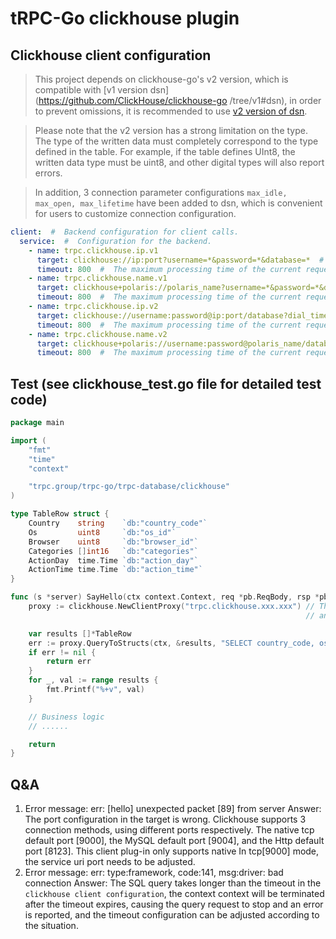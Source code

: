 # tRPC-Go clickhouse plugin

## Clickhouse client configuration
> This project depends on clickhouse-go's v2 version, which is compatible with [v1 version dsn](https://github.com/ClickHouse/clickhouse-go /tree/v1#dsn), in order to prevent omissions, it is recommended to use [v2 version of dsn](https://github.com/ClickHouse/clickhouse-go#dsn).

> Please note that the v2 version has a strong limitation on the type. The type of the written data must completely correspond to the type defined in the table. For example, if the table defines UInt8, the written data type must be uint8, and other digital types will also report errors.

> In addition, 3 connection parameter configurations ```max_idle, max_open, max_lifetime``` have been added to dsn, which is convenient for users to customize connection configuration.

```yaml
client:  #  Backend configuration for client calls.
  service:  #  Configuration for the backend.
    - name: trpc.clickhouse.ip.v1
      target: clickhouse://ip:port?username=*&password=*&database=*  #  clickhouse standard uri: tcp://host1[:port1][?options] , see https://github.com/ClickHouse/clickhouse-go/tree/v1#dsn
      timeout: 800  #  The maximum processing time of the current request.
    - name: trpc.clickhouse.name.v1
      target: clickhouse+polaris://polaris_name?username=*&password=*&database=*  #  clickhouse+polaris indicates that the host in the clickhouse uri will perform Polaris analysis.
      timeout: 800  #  The maximum processing time of the current request.
    - name: trpc.clickhouse.ip.v2
      target: clickhouse://username:password@ip:port/database?dial_timeout=200ms  #  clickhouse standard uri: clickhouse://username:password@host1[:port1]/database[?options], see https://github.com/ClickHouse/clickhouse-go#dsn
      timeout: 800  #  The maximum processing time of the current request.
    - name: trpc.clickhouse.name.v2
      target: clickhouse+polaris://username:password@polaris_name/database?max_idle=10&max_open=100&max_lifetime=3m  #  clickhouse+polaris indicates that the host in the clickhouse uri will perform Polaris analysis.
      timeout: 800  #  The maximum processing time of the current request.
```

## Test (see clickhouse_test.go file for detailed test code)
```go
package main

import (
    "fmt"
    "time"
    "context"

    "trpc.group/trpc-go/trpc-database/clickhouse"
)

type TableRow struct {
    Country    string    `db:"country_code"`
    Os         uint8     `db:"os_id"`
    Browser    uint8     `db:"browser_id"`
    Categories []int16   `db:"categories"`
    ActionDay  time.Time `db:"action_day"`
    ActionTime time.Time `db:"action_time"`
}

func (s *server) SayHello(ctx context.Context, req *pb.ReqBody, rsp *pb.RspBody) (err error) {
    proxy := clickhouse.NewClientProxy("trpc.clickhouse.xxx.xxx") // The service name is customized 
	                                                              // and is mainly used for monitoring reporting and addressing configuration items。

    var results []*TableRow
    err := proxy.QueryToStructs(ctx, &results, "SELECT country_code, os_id, browser_id, categories, action_day, action_time FROM example LIMIT 5")
    if err != nil {
        return err
    }
    for _, val := range results {
        fmt.Printf("%+v", val)
    }

    // Business logic
    // ......

    return
}
```

## Q&A
1. Error message: err: [hello] unexpected packet [89] from server
   Answer: The port configuration in the target is wrong. Clickhouse supports 3 connection methods, using different ports respectively. The native tcp default port [9000], the MySQL default port [9004], and the Http default port [8123]. This client plug-in only supports native In tcp[9000] mode, the service uri port needs to be adjusted.
2. Error message: err: type:framework, code:141, msg:driver: bad connection
   Answer: The SQL query takes longer than the timeout in the ```clickhouse client configuration```, the context context will be terminated after the timeout expires, causing the query request to stop and an error is reported, and the timeout configuration can be adjusted according to the situation.

